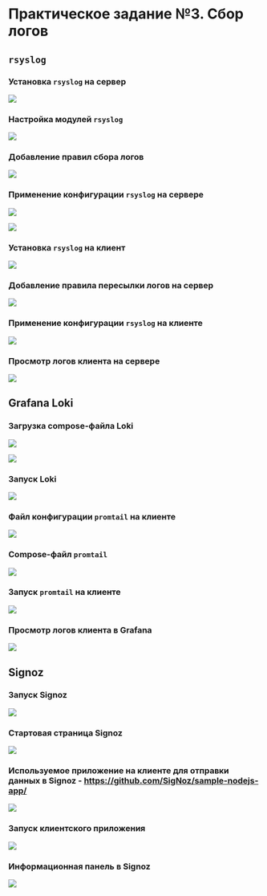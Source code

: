 # Практическое задание №3. Сбор логов

## `rsyslog`

### Установка `rsyslog` на сервер

![](screenshots/rsyslog-install-server.png)

### Настройка модулей `rsyslog`

![](screenshots/rsyslog-modules.png)

### Добавление правил сбора логов

![](screenshots/add-rules-server.png)

### Применение конфигурации `rsyslog` на сервере

![](screenshots/apply-changes-server.png)

![](screenshots/network-sockets.png)

### Установка `rsyslog` на клиент

![](screenshots/rsyslog-install-client.png)

### Добавление правила пересылки логов на сервер

![](screenshots/add-rule-client.png)

### Применение конфигурации `rsyslog` на клиенте

![](screenshots/apply-changes-client.png)

### Просмотр логов клиента на сервере

![](screenshots/check-logs-on-server.png)

## Grafana Loki

### Загрузка compose-файла Loki

![](screenshots/wget-loki.png)

![](screenshots/loki-docker-compose.png)

### Запуск Loki

![](screenshots/start-loki.png)

### Файл конфигурации `promtail` на клиенте

![](screenshots/promtail-config.png)

### Сompose-файл `promtail`

![](screenshots/promtail-docker-compose.png)

### Запуск `promtail` на клиенте

![](screenshots/start-promtail.png)

### Просмотр логов клиента в Grafana

![](screenshots/logs-grafana.png)

## Signoz

### Запуск Signoz

![](screenshots/start-signoz.png)

### Стартовая страница Signoz

![](screenshots/signoz-start-page.png)

### Используемое приложение на клиенте для отправки данных в Signoz - https://github.com/SigNoz/sample-nodejs-app/

![](screenshots/nodejs-docker-compose.png)

### Запуск клиентского приложения

![](screenshots/start-nodejs.png)

### Информационная панель в Signoz

![](screenshots/dashboards.png)
